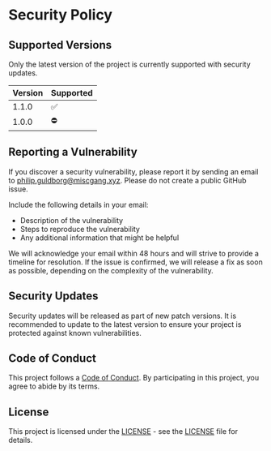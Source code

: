 # Security Policy

## Supported Versions

Only the latest version of the project is currently supported with security updates.

| Version | Supported          |
| ------- | ------------------ |
| 1.1.0   | :white_check_mark: |
| 1.0.0   | :no_entry: |

## Reporting a Vulnerability

If you discover a security vulnerability, please report it by sending an email to [philip.guldborg@miscgang.xyz](mailto:philip.guldborg@miscgang.xyz). Please do not create a public GitHub issue.

Include the following details in your email:

- Description of the vulnerability
- Steps to reproduce the vulnerability
- Any additional information that might be helpful

We will acknowledge your email within 48 hours and will strive to provide a timeline for resolution. If the issue is confirmed, we will release a fix as soon as possible, depending on the complexity of the vulnerability.

## Security Updates

Security updates will be released as part of new patch versions. It is recommended to update to the latest version to ensure your project is protected against known vulnerabilities.

## Code of Conduct

This project follows a [Code of Conduct](CODE_OF_CONDUCT.md). By participating in this project, you agree to abide by its terms.

## License

This project is licensed under the [LICENSE](LICENSE) - see the [LICENSE](LICENSE) file for details.

